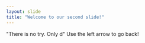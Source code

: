 ```yaml
---
layout: slide
title: "Welcome to our second slide!"
---
```

"There is no try. Only d"
Use the left arrow to go back!
